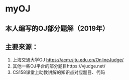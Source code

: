 # myOJ
## 本人编写的OJ部分题解（2019年）
## 主要来源：
1. 上海交通大学OJ https://acm.sjtu.edu.cn/OnlineJudge/
2. 其他一些OJ平台的部分题目https://vjudge.net/
3. CS158课堂上助教讲解的知识点对应题目、代码
